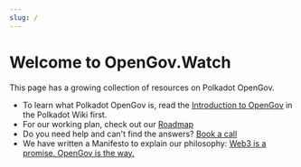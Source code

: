 ```yaml
---
slug: /
---
```

# Welcome to OpenGov.Watch

This page has a growing collection of resources on Polkadot OpenGov.

- To learn what Polkadot OpenGov is, read the [Introduction to OpenGov](https://wiki.polkadot.network/docs/learn-polkadot-opengov) in the Polkadot Wiki first.
- For our working plan, check out our [Roadmap](roadmap)
- Do you need help and can't find the answers? [Book a call](booking)
- We have written a Manifesto to explain our philosophy: [Web3 is a promise. OpenGov is the way.](/blog/web3-is-a-promise-opengov-is-the-way)
